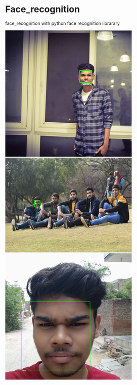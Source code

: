 # Face_recognition
face_recognition with python face recognition librarary


<img src = "output/download.png" width="400" height="400">

<img src = "output/download3.png" width="400" height="300">
<img src = "output/download (1).png" width="400" height="400">
